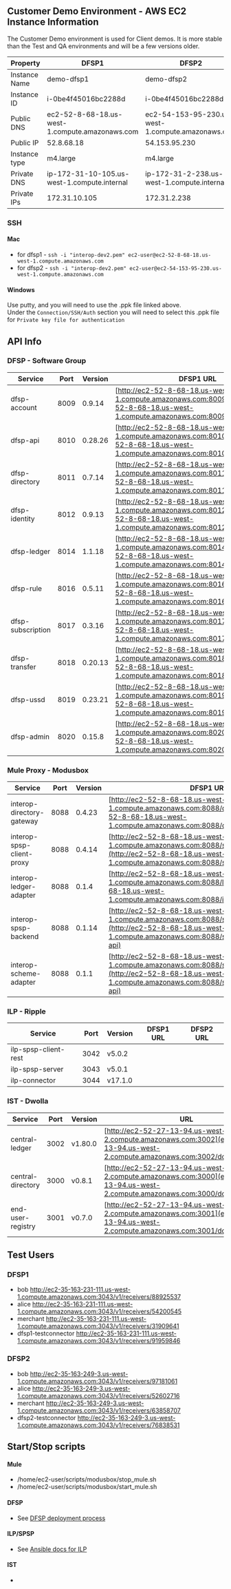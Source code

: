 ## Customer Demo Environment - AWS EC2 Instance Information
The Customer Demo environment is used for Client demos. It is more stable than the Test and QA environments and will be a few versions older. 

| Property | DFSP1 | DFSP2 |
| ----     | ----- | ----- |
| Instance Name | demo-dfsp1 | demo-dfsp2 |
| Instance ID | i-0be4f45016bc2288d | i-0be4f45016bc2288d |
| Public DNS | ec2-52-8-68-18.us-west-1.compute.amazonaws.com | ec2-54-153-95-230.us-west-1.compute.amazonaws.com |
| Public IP | 52.8.68.18 | 54.153.95.230 |
| Instance type | m4.large | m4.large |
| Private DNS | ip-172-31-10-105.us-west-1.compute.internal | ip-172-31-2-238.us-west-1.compute.internal |
| Private IPs | 172.31.10.105 | 172.31.2.238 |

### SSH

#### Mac  
* for dfsp1 - `ssh -i "interop-dev2.pem" ec2-user@ec2-52-8-68-18.us-west-1.compute.amazonaws.com`
* for dfsp2 - `ssh -i "interop-dev2.pem" ec2-user@ec2-54-153-95-230.us-west-1.compute.amazonaws.com`


#### Windows
 Use putty, and you will need to use the .ppk file linked above.  
 Under the `Connection/SSH/Auth` section you will need to select this .ppk file for `Private key file for authentication`


## API Info

### DFSP - Software Group

| Service | Port | Version | DFSP1 URL | DFSP2 URL |
| ------- | -----| --------| --------- | --------- |
| dfsp-account | 8009 | 0.9.14 | [http://ec2-52-8-68-18.us-west-1.compute.amazonaws.com:8009](http://ec2-52-8-68-18.us-west-1.compute.amazonaws.com:8009/documentation) | [http://ec2-54-153-95-230.us-west-1.compute.amazonaws.com:8009](http://ec2-54-153-95-230.us-west-1.compute.amazonaws.com:8009/documentation)  |
| dfsp-api | 8010 | 0.28.26 | [http://ec2-52-8-68-18.us-west-1.compute.amazonaws.com:8010](http://ec2-52-8-68-18.us-west-1.compute.amazonaws.com:8010/documentation) | [http://ec2-54-153-95-230.us-west-1.compute.amazonaws.com:8010](http://ec2-54-153-95-230.us-west-1.compute.amazonaws.com:8010/documentation)  |
| dfsp-directory | 8011 | 0.7.14 | [http://ec2-52-8-68-18.us-west-1.compute.amazonaws.com:8011](http://ec2-52-8-68-18.us-west-1.compute.amazonaws.com:8011/documentation) | [http://ec2-54-153-95-230.us-west-1.compute.amazonaws.com:8011](http://ec2-54-153-95-230.us-west-1.compute.amazonaws.com:8011/documentation)  |
| dfsp-identity | 8012 | 0.9.13 | [http://ec2-52-8-68-18.us-west-1.compute.amazonaws.com:8012](http://ec2-52-8-68-18.us-west-1.compute.amazonaws.com:8012/documentation) | [http://ec2-54-153-95-230.us-west-1.compute.amazonaws.com:8012](http://ec2-54-153-95-230.us-west-1.compute.amazonaws.com:8012/documentation)  |
| dfsp-ledger | 8014 | 1.1.18 | [http://ec2-52-8-68-18.us-west-1.compute.amazonaws.com:8014](http://ec2-52-8-68-18.us-west-1.compute.amazonaws.com:8014/documentation) | [http://ec2-54-153-95-230.us-west-1.compute.amazonaws.com:8014](http://ec2-54-153-95-230.us-west-1.compute.amazonaws.com:8014/documentation)  |
| dfsp-rule | 8016 | 0.5.11 | [http://ec2-52-8-68-18.us-west-1.compute.amazonaws.com:8016](http://ec2-52-8-68-18.us-west-1.compute.amazonaws.com:8016/documentation) | [http://ec2-54-153-95-230.us-west-1.compute.amazonaws.com:8016](http://ec2-54-153-95-230.us-west-1.compute.amazonaws.com:8016/documentation)  |
| dfsp-subscription | 8017 | 0.3.16 | [http://ec2-52-8-68-18.us-west-1.compute.amazonaws.com:8017](http://ec2-52-8-68-18.us-west-1.compute.amazonaws.com:8017/documentation) | [http://ec2-54-153-95-230.us-west-1.compute.amazonaws.com:8017](http://ec2-54-153-95-230.us-west-1.compute.amazonaws.com:8017/documentation)  |
| dfsp-transfer | 8018 | 0.20.13 | [http://ec2-52-8-68-18.us-west-1.compute.amazonaws.com:8018](http://ec2-52-8-68-18.us-west-1.compute.amazonaws.com:8018/documentation) | [http://ec2-54-153-95-230.us-west-1.compute.amazonaws.com:8018](http://ec2-54-153-95-230.us-west-1.compute.amazonaws.com:8018/documentation)  |
| dfsp-ussd | 8019 | 0.23.21 | [http://ec2-52-8-68-18.us-west-1.compute.amazonaws.com:8019](http://ec2-52-8-68-18.us-west-1.compute.amazonaws.com:8019/documentation) | [http://ec2-54-153-95-230.us-west-1.compute.amazonaws.com:8019](http://ec2-54-153-95-230.us-west-1.compute.amazonaws.com:8019/documentation)  |
| dfsp-admin | 8020 | 0.15.8 | [http://ec2-52-8-68-18.us-west-1.compute.amazonaws.com:8020](http://ec2-52-8-68-18.us-west-1.compute.amazonaws.com:8020/documentation) | [http://ec2-54-153-95-230.us-west-1.compute.amazonaws.com:8020](http://ec2-54-153-95-230.us-west-1.compute.amazonaws.com:8020/documentation)  |

### Mule Proxy  - Modusbox

| Service | Port | Version | DFSP1 URL | DFSP2 URL |
| ------- | -----| --------| --------- | --------- |
| interop-directory-gateway | 8088 | 0.4.23 | [http://ec2-52-8-68-18.us-west-1.compute.amazonaws.com:8088/directory/v1](http://ec2-52-8-68-18.us-west-1.compute.amazonaws.com:8088/directory/v1/open-api/) | [http://ec2-54-153-95-230.us-west-1.compute.amazonaws.com:8088/directory/v1](http://ec2-54-153-95-230.us-west-1.compute.amazonaws.com:8088/directory/v1/open-api/) |
| interop-spsp-client-proxy | 8088 | 0.4.14 | [http://ec2-52-8-68-18.us-west-1.compute.amazonaws.com:8088/spsp/client/v1](http://ec2-52-8-68-18.us-west-1.compute.amazonaws.com:8088/spsp/client/v1/open-api) | [http://ec2-54-153-95-230.us-west-1.compute.amazonaws.com:8088/spsp/client/v1](http://ec2-54-153-95-230.us-west-1.compute.amazonaws.com:8088/spsp/client/v1/open-api) |
| interop-ledger-adapter | 8088 | 0.1.4 | [http://ec2-52-8-68-18.us-west-1.compute.amazonaws.com:8088/ledger](http://ec2-52-8-68-18.us-west-1.compute.amazonaws.com:8088/ilp/ledger/v1/open-api) | [http://ec2-54-153-95-230.us-west-1.compute.amazonaws.com:8088/ledger](http://ec2-54-153-95-230.us-west-1.compute.amazonaws.com:8088/ilp/ledger/v1/open-api) |
| interop-spsp-backend | 8088 | 0.1.14 | [http://ec2-52-8-68-18.us-west-1.compute.amazonaws.com:8088/spsp/backend/v1](http://ec2-52-8-68-18.us-west-1.compute.amazonaws.com:8088/spsp/backend/v1/open-api) | [http://ec2-54-153-95-230.us-west-1.compute.amazonaws.com:8088/spsp/backend/v1](http://ec2-54-153-95-230.us-west-1.compute.amazonaws.com:8088/spsp/backend/v1/open-api) |
| interop-scheme-adapter | 8088 | 0.1.1 | [http://ec2-52-8-68-18.us-west-1.compute.amazonaws.com:8088/scheme/adapter/v1](http://ec2-52-8-68-18.us-west-1.compute.amazonaws.com:8088/scheme/adapter/v1/open-api) | [http://ec2-54-153-95-230.us-west-1.compute.amazonaws.com:8088/scheme/adapter/v1](http://ec2-54-153-95-230.us-west-1.compute.amazonaws.com:8088/scheme/adapter/v1/open-api) |

### ILP - Ripple

| Service | Port | Version | DFSP1 URL | DFSP2 URL |
| ------- | -----| --------| --------- | --------- |
| ilp-spsp-client-rest | 3042 | v5.0.2 |         |           |
| ilp-spsp-server | 3043 | v5.0.1 |         |           |
| ilp-connector | 3044 | v17.1.0 |  |  |

### IST - Dwolla

| Service | Port | Version | URL |
| ------- | -----| --------| ----|
| central-ledger | 3002 | v1.80.0 | [http://ec2-52-27-13-94.us-west-2.compute.amazonaws.com:3002](ec2-52-27-13-94.us-west-2.compute.amazonaws.com:3002/documentation)|
| central-directory | 3000 | v0.8.1 | [http://ec2-52-27-13-94.us-west-2.compute.amazonaws.com:3000](ec2-52-27-13-94.us-west-2.compute.amazonaws.com:3000/documentation)|
| end-user-registry | 3001 | v0.7.0 | [http://ec2-52-27-13-94.us-west-2.compute.amazonaws.com:3001](ec2-52-27-13-94.us-west-2.compute.amazonaws.com:3001/documentation)|


## Test Users
### DFSP1    
* bob    http://ec2-35-163-231-111.us-west-1.compute.amazonaws.com:3043/v1/receivers/88925537
* alice    http://ec2-35-163-231-111.us-west-1.compute.amazonaws.com:3043/v1/receivers/54200545
* merchant    http://ec2-35-163-231-111.us-west-1.compute.amazonaws.com:3043/v1/receivers/31909641
* dfsp1-testconnector    http://ec2-35-163-231-111.us-west-1.compute.amazonaws.com:3043/v1/receivers/91959846

### DFSP2    
* bob    http://ec2-35-163-249-3.us-west-1.compute.amazonaws.com:3043/v1/receivers/97181061
* alice    http://ec2-35-163-249-3.us-west-1.compute.amazonaws.com:3043/v1/receivers/52602716
* merchant    http://ec2-35-163-249-3.us-west-1.compute.amazonaws.com:3043/v1/receivers/63858707
* dfsp2-testconnector    http://ec2-35-163-249-3.us-west-1.compute.amazonaws.com:3043/v1/receivers/76838531

## Start/Stop scripts

#### Mule
* /home/ec2-user/scripts/modusbox/stop_mule.sh
* /home/ec2-user/scripts/modusbox/start_mule.sh

#### DFSP
* See [DFSP deployment process](https://github.com/LevelOneProject/Docs/tree/master/DFSP/dfspDeploymentProcess)

#### ILP/SPSP
* See [Ansible docs for ILP](https://github.com/LevelOneProject/Docs/blob/master/ILP/README.md)

#### IST
* <TO BE FILLED>
